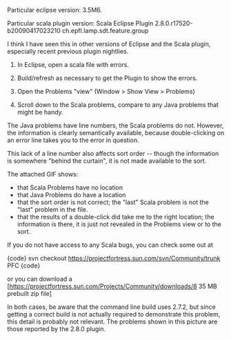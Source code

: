 Particular eclipse version: 3.5M6.

Particular scala plugin version:   Scala Eclipse Plugin	2.8.0.r17520-b20090417023210	ch.epfl.lamp.sdt.feature.group

I think I have seen this in other versions of Eclipse and the Scala plugin, especially recent previous plugin nightlies.

1. In Eclipse, open a scala file with errors.

2. Build/refresh as necessary to get the Plugin to show the errors.

3. Open the Problems "view" (Window > Show View > Problems)

4. Scroll down to the Scala problems, compare to any Java problems that might be handy.

The Java problems have line numbers, the Scala problems do not.
However, the information is clearly semantically available, because double-clicking on an error line takes you to the error in question.

This lack of a line number also affects sort order -- though the information is somewhere "behind the curtain", it is not made available to the sort.

The attached GIF shows:
 * that Scala Problems have no location
 * that Java Problems do have a location
 * that the sort order is not correct; the "last" Scala problem is not the "last" problem in the file.
 * that the results of a double-click did take me to the right location; the information is there, it is just not revealed in the Problems view or to the sort.

If you do not have access to any Scala bugs, you can check some out at

{code}
svn checkout https://projectfortress.sun.com/svn/Community/trunk PFC
{code}

or you can download a [https://projectfortress.sun.com/Projects/Community/downloads/8 35 MB prebuilt zip file]

In both cases, be aware that the command line build uses 2.7.2, but since getting a correct build is not actually required to demonstrate this problem, this detail is probably not relevant.  The problems shown in this picture are those reported by the 2.8.0 plugin.


